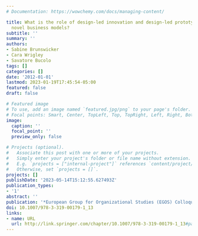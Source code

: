 ```yaml
---
# Documentation: https://wowchemy.com/docs/managing-content/

title: What is the role of design-led innovation and design-led prototyping in developing
  novel business models?
subtitle: ''
summary: ''
authors:
- Sabine Brunswicker
- Cara Wrigley
- Savatore Bucolo
tags: []
categories: []
date: '2012-01-01'
lastmod: 2023-01-19T17:45:54-05:00
featured: false
draft: false

# Featured image
# To use, add an image named `featured.jpg/png` to your page's folder.
# Focal points: Smart, Center, TopLeft, Top, TopRight, Left, Right, BottomLeft, Bottom, BottomRight.
image:
  caption: ''
  focal_point: ''
  preview_only: false

# Projects (optional).
#   Associate this post with one or more of your projects.
#   Simply enter your project's folder or file name without extension.
#   E.g. `projects = ["internal-project"]` references `content/project/deep-learning/index.md`.
#   Otherwise, set `projects = []`.
projects: []
publishDate: '2023-05-14T15:12:55.627493Z'
publication_types:
- '1'
abstract: ''
publication: '*European Group for Organizational Studies (EGOS) Colloquium (28th)*'
doi: 10.1007/978-3-319-00179-1_13
links:
- name: URL
  url: http://link.springer.com/chapter/10.1007/978-3-319-00179-1_13#page-1
---
```

